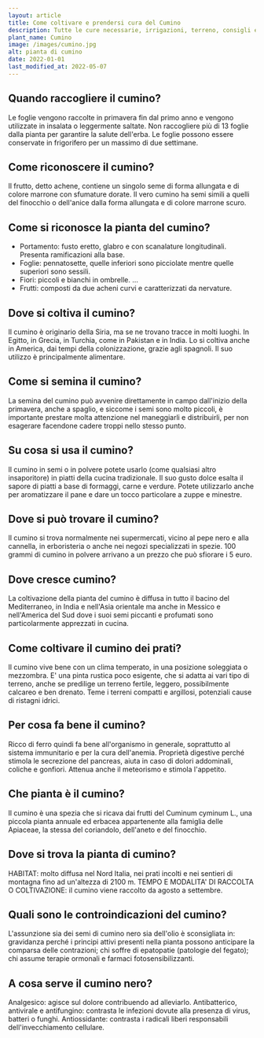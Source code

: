 ```yaml
---
layout: article
title: Come coltivare e prendersi cura del Cumino
description: Tutte le cure necessarie, irrigazioni, terreno, consigli e molto altro sulla coltivazione del Cumino
plant_name: Cumino
image: /images/cumino.jpg
alt: pianta di cumino
date: 2022-01-01
last_modified_at: 2022-05-07
---
```


## Quando raccogliere il cumino?

Le foglie vengono raccolte in primavera fin dal primo anno e vengono utilizzate in insalata o leggermente saltate. Non raccogliere più di 13 foglie dalla pianta per garantire la salute dell'erba. Le foglie possono essere conservate in frigorifero per un massimo di due settimane.

## Come riconoscere il cumino?

 Il frutto, detto achene, contiene un singolo seme di forma allungata e di colore marrone con sfumature dorate. Il vero cumino ha semi simili a quelli del finocchio o dell'anice dalla forma allungata e di colore marrone scuro.

## Come si riconosce la pianta del cumino?

- Portamento: fusto eretto, glabro e con scanalature longitudinali. Presenta ramificazioni alla base.
- Foglie: pennatosette, quelle inferiori sono picciolate mentre quelle superiori sono sessili.
- Fiori: piccoli e bianchi in ombrelle. ...
- Frutti: composti da due acheni curvi e caratterizzati da nervature.

## Dove si coltiva il cumino?

Il cumino è originario della Siria, ma se ne trovano tracce in molti luoghi. In Egitto, in Grecia, in Turchia, come in Pakistan e in India. Lo si coltiva anche in America, dai tempi della colonizzazione, grazie agli spagnoli. Il suo utilizzo è principalmente alimentare.

## Come si semina il cumino?

La semina del cumino può avvenire direttamente in campo dall'inizio della primavera, anche a spaglio, e siccome i semi sono molto piccoli, è importante prestare molta attenzione nel maneggiarli e distribuirli, per non esagerare facendone cadere troppi nello stesso punto.

## Su cosa si usa il cumino?

Il cumino in semi o in polvere potete usarlo (come qualsiasi altro insaporitore) in piatti della cucina tradizionale. Il suo gusto dolce esalta il sapore di piatti a base di formaggi, carne e verdure. Potete utilizzarlo anche per aromatizzare il pane e dare un tocco particolare a zuppe e minestre.

## Dove si può trovare il cumino?

Il cumino si trova normalmente nei supermercati, vicino al pepe nero e alla cannella, in erboristeria o anche nei negozi specializzati in spezie. 100 grammi di cumino in polvere arrivano a un prezzo che può sfiorare i 5 euro.

## Dove cresce cumino?

La coltivazione della pianta del cumino è diffusa in tutto il bacino del Mediterraneo, in India e nell'Asia orientale ma anche in Messico e nell'America del Sud dove i suoi semi piccanti e profumati sono particolarmente apprezzati in cucina.

## Come coltivare il cumino dei prati?

Il cumino vive bene con un clima temperato, in una posizione soleggiata o mezzombra. E' una pinta rustica poco esigente, che si adatta ai vari tipo di terreno, anche se predilige un terreno fertile, leggero, possibilmente calcareo e ben drenato. Teme i terreni compatti e argillosi, potenziali cause di ristagni idrici.

## Per cosa fa bene il cumino?

Ricco di ferro quindi fa bene all'organismo in generale, soprattutto al sistema immunitario e per la cura dell'anemia. Proprietà digestive perché stimola le secrezione del pancreas, aiuta in caso di dolori addominali, coliche e gonfiori. Attenua anche il meteorismo e stimola l'appetito.

## Che pianta è il cumino?

Il cumino è una spezia che si ricava dai frutti del Cuminum cyminum L., una piccola pianta annuale ed erbacea appartenente alla famiglia delle Apiaceae, la stessa del coriandolo, dell'aneto e del finocchio.

## Dove si trova la pianta di cumino?

HABITAT: molto diffusa nel Nord Italia, nei prati incolti e nei sentieri di montagna fino ad un'altezza di 2100 m. TEMPO E MODALITA' DI RACCOLTA O COLTIVAZIONE: il cumino viene raccolto da agosto a settembre.

## Quali sono le controindicazioni del cumino?

 L'assunzione sia dei semi di cumino nero sia dell'olio è sconsigliata in: gravidanza perché i principi attivi presenti nella pianta possono anticipare la comparsa delle contrazioni; chi soffre di epatopatie (patologie del fegato); chi assume terapie ormonali e farmaci fotosensibilizzanti.

## A cosa serve il cumino nero?

 Analgesico: agisce sul dolore contribuendo ad alleviarlo. Antibatterico, antivirale e antifungino: contrasta le infezioni dovute alla presenza di virus, batteri o funghi. Antiossidante: contrasta i radicali liberi responsabili dell'invecchiamento cellulare.

